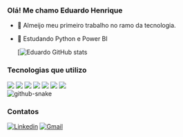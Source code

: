 ### Olá! Me chamo Eduardo Henrique

- 💼 Almeijo meu primeiro trabalho no ramo da tecnologia.
- 🐍 Estudando Python e Power BI

  [![Eduardo GitHub stats](https://github-readme-stats.vercel.app/api?username=EduardoHenriqueB&show_icons=true&theme=tokyonight)

### Tecnologias que utilizo

<div>
<img src="https://img.shields.io/badge/Python-3776AB?style=for-the-badge&logo=python&logoColor=white">
 <img src="https://img.shields.io/badge/Java-ED8B00?style=for-the-badge&logo=openjdk&logoColor=white">
 <img src="https://img.shields.io/badge/React-20232A?style=for-the-badge&logo=react&logoColor=61DAFB">
 <img src="https://img.shields.io/badge/PostgreSQL-316192?style=for-the-badge&logo=postgresql&logoColor=white">
 <img src="https://img.shields.io/badge/SAP-0FAAFF?style=for-the-badge&logo=sap&logoColor=white">
 <img src="https://img.shields.io/badge/Vercel-000000?style=for-the-badge&logo=vercel&logoColor=white">
 <img src="https://img.shields.io/badge/Figma-F24E1E?style=for-the-badge&logo=figma&logoColor=white">
</div>

<picture>
  <source media="(prefers-color-scheme: dark)" srcset="github-snake-dark.svg" />
  <source media="(prefers-color-scheme: light)" srcset="github-snake.svg" />
  <img alt="github-snake" src="github-snake.svg" />
</picture>

### Contatos

[![Linkedin](https://img.shields.io/badge/LinkedIn-0077B5?style=for-the-badge&logo=linkedin&logoColor=white)](https://www.linkedin.com/in/eduardo-henrique-93446022a/)
[![Gmail](https://img.shields.io/badge/Gmail-D14836?style=for-the-badge&logo=gmail&logoColor=white)](mailto:eduardohenrique8148@gmail.com) 



